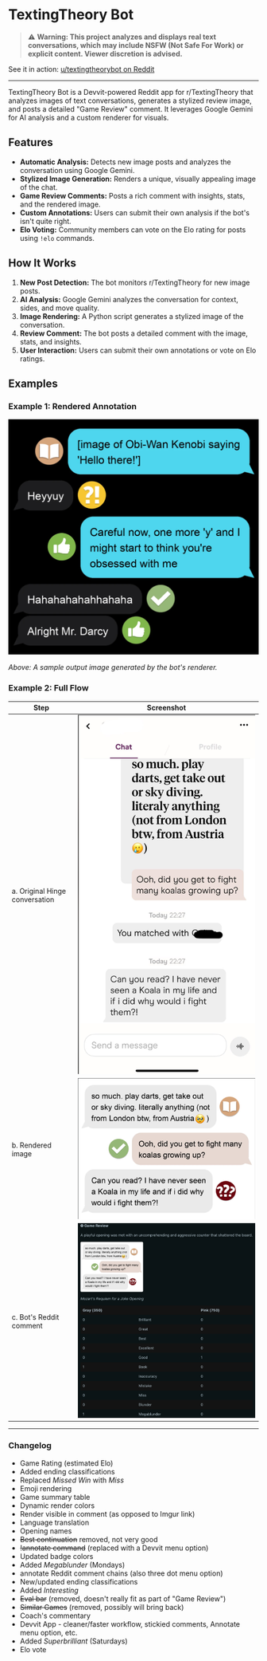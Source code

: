 # TextingTheory Bot

> ⚠️ **Warning: This project analyzes and displays real text conversations, which may include NSFW (Not Safe For Work) or explicit content. Viewer discretion is advised.**

See it in action: [u/textingtheorybot on Reddit](https://www.reddit.com/user/textingtheorybot/)

---

TextingTheory Bot is a Devvit-powered Reddit app for r/TextingTheory that analyzes images of text conversations, generates a stylized review image, and posts a detailed "Game Review" comment. It leverages Google Gemini for AI analysis and a custom renderer for visuals.

## Features

- **Automatic Analysis:** Detects new image posts and analyzes the conversation using Google Gemini.
- **Stylized Image Generation:** Renders a unique, visually appealing image of the chat.
- **Game Review Comments:** Posts a rich comment with insights, stats, and the rendered image.
- **Custom Annotations:** Users can submit their own analysis if the bot's isn't quite right.
- **Elo Voting:** Community members can vote on the Elo rating for posts using `!elo` commands.

## How It Works

1. **New Post Detection:** The bot monitors r/TextingTheory for new image posts.
2. **AI Analysis:** Google Gemini analyzes the conversation for context, sides, and move quality.
3. **Image Rendering:** A Python script generates a stylized image of the conversation.
4. **Review Comment:** The bot posts a detailed comment with the image, stats, and insights.
5. **User Interaction:** Users can submit their own annotations or vote on Elo ratings.

## Examples

### Example 1: Rendered Annotation

![Rendered annotation](examples/ex1.png)

_Above: A sample output image generated by the bot's renderer._

### Example 2: Full Flow

| Step                           | Screenshot                           |
| ------------------------------ | ------------------------------------ |
| a. Original Hinge conversation | ![Hinge convo](examples/ex2a.png)    |
| b. Rendered image              | ![Rendered image](examples/ex2b.png) |
| c. Bot's Reddit comment        | ![Bot comment](examples/ex2c.png)    |

---

### Changelog

- Game Rating (estimated Elo)
- Added ending classifications
- Replaced _Missed Win_ with _Miss_
- Emoji rendering
- Game summary table
- Dynamic render colors
- Render visible in comment (as opposed to Imgur link)
- Language translation
- Opening names
- ~~Best continuation~~ removed, not very good
- ~~!annotate command~~ (replaced with a Devvit menu option)
- Updated badge colors
- Added _Megablunder_ (Mondays)
- annotate Reddit comment chains (also three dot menu option)
- New/updated ending classifications
- Added _Interesting_
- ~~Eval bar~~ (removed, doesn't really fit as part of "Game Review")
- ~~Similar Games~~ (removed, possibly will bring back)
- Coach's commentary
- Devvit App - cleaner/faster workflow, stickied comments, Annotate menu option, etc.
- Added _Superbrilliant_ (Saturdays)
- Elo vote
